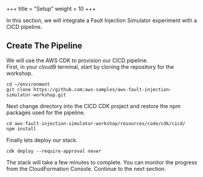 +++
title = "Setup"
weight = 10
+++

In this section, we will integrate a Fault Injection Simulator experiment with a CICD pipeline.

## Create The Pipeline

We will use the AWS CDK to provision our CICD pipeline.  
First, in your cloud9 terminal, start by cloning the repository for the workshop.

```
cd ~/environment
git clone https://github.com:aws-samples/aws-fault-injection-simulator-workshop.git
```

Next change directory into the CICD CDK project and restore the npm packages used for the pipeline.

```
cd aws-fault-injection-simulator-workshop/resources/code/cdk/cicd/
npm install
```

Finally lets deploy our stack.

```
cdk deploy --require-approval never
```

The stack will take a few minutes to complete. 
You can monitor the progress from the CloudFormation Console. 
Continue to the next section.

